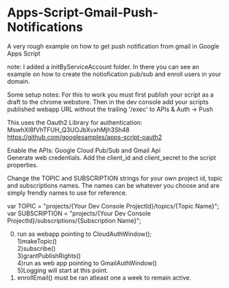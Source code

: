 # Apps-Script-Gmail-Push-Notifications
A very rough example on how to get push notification from gmail in Google Apps Script

note: I added a initByServiceAccount folder. In there you can see an example on how to create the notiofication pub/sub and enroll users in your domain.

Some setup notes:
For this to work you must first publish your script as a draft to the chrome webstore. Then in the dev console add your scripts published webapp URL without the trailing '/exec' to APIs & Auth -> Push

This uses the Oauth2 Library for authentication:
MswhXl8fVhTFUH_Q3UOJbXvxhMjh3Sh48  
https://github.com/googlesamples/apps-script-oauth2

Enable the APIs: Google Cloud Pub/Sub and Gmail Api  
Generate web credentials. Add the client_id and client_secret to the script properties.

Change the TOPIC and SUBSCRIPTION strings for your own project id, topic and subscriptions names. The names can be whatever you choose and are simply frendly names to use for reference.

var TOPIC = "projects/{Your Dev Console ProjectId}/topics/{Topic Name}";   
var SUBSCRIPTION = "projects/{Your Dev Console ProjectId}/subscriptions/{Subscription Name}";

0) run as webapp pointing to CloudAuthWindow();  
1)makeTopic()  
2)subscribe()  
3)grantPublishRights()  
4)run as web app pointing to GmailAuthWindow()  
5)Logging will start at this point.  
6) enrollEmail() must be ran atleast one a week to remain active.  

